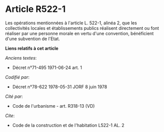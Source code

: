 # Article R522-1

Les opérations mentionnées à l'article L. 522-1, alinéa 2, que les collectivités locales et établissements publics réalisent
directement ou font réaliser par une personne morale en vertu d'une convention, bénéficient d'une subvention de l'Etat.

**Liens relatifs à cet article**

_Anciens textes_:

  - Décret n°71-495 1971-06-24 art. 1

_Codifié par_:

  - Décret n°78-622 1978-05-31 JORF 8 juin 1978

_Cité par_:

  - Code de l'urbanisme - art. R318-13 (VD)

_Cite_:

  - Code de la construction et de l'habitation L522-1 AL. 2

